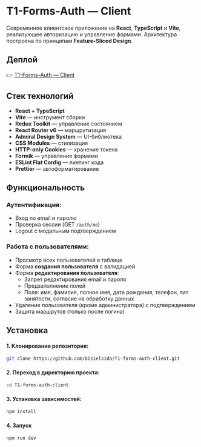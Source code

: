 # T1-Forms-Auth — Client

Современное клиентское приложение на **React**, **TypeScript** и **Vite**, реализующее авторизацию и управление формами. Архитектура построена по принципам **Feature-Sliced Design**.

## Деплой

👉 [T1-Forms-Auth — Client](https://t1-forms-auth-client.onrender.com)

## Стек технологий

- **React + TypeScript**
- **Vite** — инструмент сборки
- **Redux Toolkit** — управление состоянием
- **React Router v6** — маршрутизация
- **Admiral Design System** — UI-библиотека
- **CSS Modules** — стилизация
- **HTTP-only Cookies** — хранение токена
- **Formik** — управление формами
- **ESLint Flat Config** — линтинг кода
- **Prettier** — автоформатирование

## Функциональность

### Аутентификация:
- Вход по email и паролю
- Проверка сессии (GET `/auth/me`)
- Logout с модальным подтверждением

### Работа с пользователями:
- Просмотр всех пользователей в таблице
- Форма **создания пользователя** с валидацией
- Форма **редактирования пользователя**:
  - Запрет редактирования email и пароля
  - Предзаполнение полей
  - Поля: имя, фамилия, полное имя, дата рождения, телефон, тип занятости, согласие на обработку данных
- Удаление пользователя (кроме администратора) с подтверждением
- Защита маршрутов (только после логина)

## Установка

#### 1. Клонирование репозитория:
```bash
git clone https://github.com/Disielsida/T1-forms-auth-client.git
```

#### 2. Переход в директорию проекта:
```bash
cd T1-forms-auth-client
```

#### 3. Установка зависимостей:
```bash
npm install
```

#### 4. Запуск
```bash
npm run dev
```
